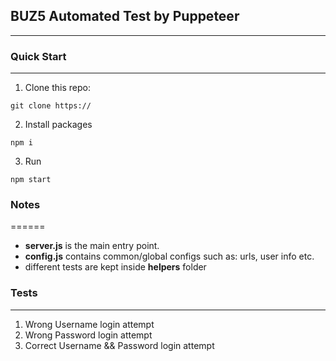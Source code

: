 ## BUZ5 Automated Test by Puppeteer
---

### Quick Start
------
1. Clone this repo:
```
git clone https://
```
2. Install packages
```
npm i
```
3. Run
```
npm start
```


### Notes
======
- **server.js** is the main entry point.
- **config.js** contains common/global configs such as: urls, user info etc.
- different tests are kept inside **helpers** folder


### Tests
---------
1. Wrong Username login attempt
2. Wrong Password login attempt
3. Correct Username && Password login attempt
